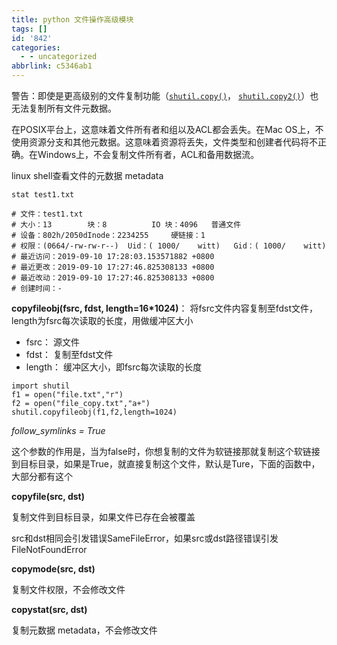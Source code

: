 ```yaml
---
title: python 文件操作高级模块
tags: []
id: '842'
categories:
  - - uncategorized
abbrlink: c5346ab1
---
```


警告：即使是更高级别的文件复制功能（[`shutil.copy()`](https://docs.python.org/zh-cn/3.7/library/shutil.html#shutil.copy)， [`shutil.copy2()`](https://docs.python.org/zh-cn/3.7/library/shutil.html#shutil.copy2)）也无法复制所有文件元数据。

在POSIX平台上，这意味着文件所有者和组以及ACL都会丢失。在Mac OS上，不使用资源分支和其他元数据。这意味着资源将丢失，文件类型和创建者代码将不正确。在Windows上，不会复制文件所有者，ACL和备用数据流。

linux shell查看文件的元数据 metadata

```
stat test1.txt

# 文件：test1.txt
# 大小：13        块：8          IO 块：4096   普通文件
# 设备：802h/2050dInode：2234255     硬链接：1
# 权限：(0664/-rw-rw-r--)  Uid：( 1000/    witt)   Gid：( 1000/    witt)
# 最近访问：2019-09-10 17:28:03.153571882 +0800
# 最近更改：2019-09-10 17:27:46.825308133 +0800
# 最近改动：2019-09-10 17:27:46.825308133 +0800
# 创建时间：-
```

**copyfileobj(fsrc, fdst, length=16\*1024)**： 将fsrc文件内容复制至fdst文件，length为fsrc每次读取的长度，用做缓冲区大小

*   fsrc： 源文件
*   fdst： 复制至fdst文件
*   length： 缓冲区大小，即fsrc每次读取的长度

```
import shutil 
f1 = open("file.txt","r") 
f2 = open("file_copy.txt","a+") 
shutil.copyfileobj(f1,f2,length=1024)
```

_follow\_symlinks = True_

这个参数的作用是，当为false时，你想复制的文件为软链接那就复制这个软链接到目标目录，如果是True，就直接复制这个文件，默认是Ture，下面的函数中，大部分都有这个

**copyfile(src, dst)**

复制文件到目标目录，如果文件已存在会被覆盖

src和dst相同会引发错误SameFileError，如果src或dst路径错误引发FileNotFoundError

**copymode(src, dst)**

复制文件权限，不会修改文件

**copystat(src, dst)**

复制元数据 metadata，不会修改文件